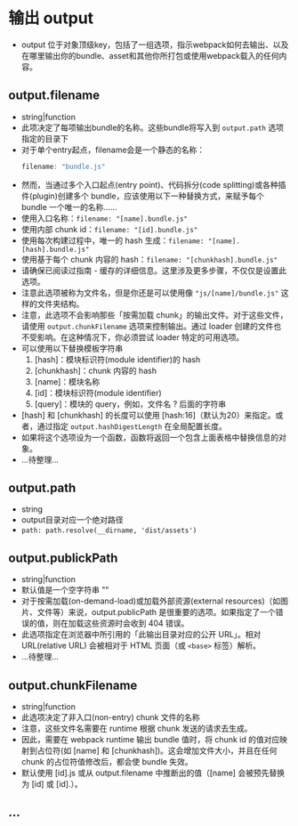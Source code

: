 # 输出 output

- output 位于对象顶级key，包括了一组选项，指示webpack如何去输出、以及在哪里输出你的bundle、asset和其他你所打包或使用webpack载入的任何内容。

## output.filename

- string|function
- 此项决定了每项输出bundle的名称。这些bundle将写入到 `output.path` 选项指定的目录下
- 对于单个entry起点，filename会是一个静态的名称：
    ```js
    filename: "bundle.js"
    ```
- 然而，当通过多个入口起点(entry point)、代码拆分(code splitting)或各种插件(plugin)创建多个 bundle，应该使用以下一种替换方式，来赋予每个 bundle 一个唯一的名称……
- 使用入口名称：`filename: "[name].bundle.js"`
- 使用内部 chunk id：`filename: "[id].bundle.js"`
- 使用每次构建过程中，唯一的 hash 生成：`filename: "[name].[hash].bundle.js"`
- 使用基于每个 chunk 内容的 hash：`filename: "[chunkhash].bundle.js"`
- 请确保已阅读过指南 - 缓存的详细信息。这里涉及更多步骤，不仅仅是设置此选项。
- 注意此选项被称为文件名，但是你还是可以使用像 `"js/[name]/bundle.js"` 这样的文件夹结构。
- 注意，此选项不会影响那些「按需加载 chunk」的输出文件。对于这些文件，请使用 `output.chunkFilename` 选项来控制输出。通过 loader 创建的文件也不受影响。在这种情况下，你必须尝试 loader 特定的可用选项。
- 可以使用以下替换模板字符串
    1. [hash]：模块标识符(module identifier)的 hash
    2. [chunkhash]：chunk 内容的 hash
    3. [name]：模块名称
    4. [id]：模块标识符(module identifier)
    5. [query]：模块的 query，例如，文件名 ? 后面的字符串
- [hash] 和 [chunkhash] 的长度可以使用 [hash:16]（默认为20）来指定。或者，通过指定 `output.hashDigestLength` 在全局配置长度。
- 如果将这个选项设为一个函数，函数将返回一个包含上面表格中替换信息的对象。
- ...待整理...

## output.path

- string
- output目录对应一个绝对路径
- `path: path.resolve(__dirname, 'dist/assets')`

## output.publickPath

- string|function
- 默认值是一个空字符串 ""
- 对于按需加载(on-demand-load)或加载外部资源(external resources)（如图片、文件等）来说，output.publicPath 是很重要的选项。如果指定了一个错误的值，则在加载这些资源时会收到 404 错误。
- 此选项指定在浏览器中所引用的「此输出目录对应的公开 URL」。相对 URL(relative URL) 会被相对于 HTML 页面（或 `<base>` 标签）解析。
- ...待整理...

## output.chunkFilename

- string|function
- 此选项决定了非入口(non-entry) chunk 文件的名称
- 注意，这些文件名需要在 runtime 根据 chunk 发送的请求去生成。
- 因此，需要在 webpack runtime 输出 bundle 值时，将 chunk id 的值对应映射到占位符(如 [name] 和 [chunkhash])。这会增加文件大小，并且在任何 chunk 的占位符值修改后，都会使 bundle 失效。
- 默认使用 [id].js 或从 output.filename 中推断出的值（[name] 会被预先替换为 [id] 或 [id].）。

## ...
